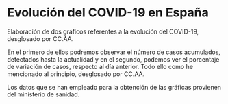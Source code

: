 # Evolución del COVID-19 en España

Elaboración de dos gráficos referentes a la evolución del COVID-19, desglosado por CC.AA.  

En el primero de ellos podremos observar el número de casos acumulados, detectados hasta la actualidad y en el segundo, podemos ver el porcentaje de variación de casos, respecto al día anterior. Todo ello como he mencionado al principio, desglosado por CC.AA.

Los datos que se han empleado para la obtención de las gráficas provienen del ministerio de sanidad.

